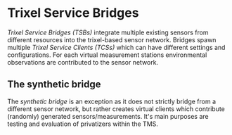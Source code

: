 # Trixel Service Bridges

*Trixel Service Bridges (TSBs)* integrate multiple existing sensors from different resources into the trixel-based
sensor network.
Bridges spawn multiple *Trixel Service Clients (TCSs)* which can have different settings and configurations.
For each virtual measurement stations environmental observations are contributed to the sensor network.

## The synthetic bridge

The *synthetic bridge* is an exception as it does not strictly bridge from a different sensor network, but rather
creates virtual clients which contribute (randomly) generated sensors/measurements.
It's main purposes are testing and evaluation of privatizers within the TMS.
